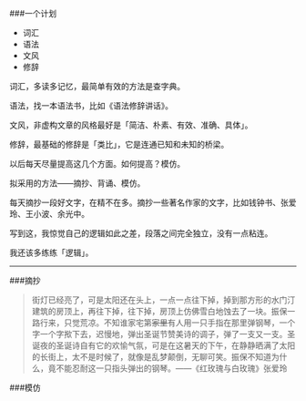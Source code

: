 ###一个计划

- 词汇
- 语法
- 文风
- 修辞

词汇，多读多记忆，最简单有效的方法是查字典。

语法，找一本语法书，比如《语法修辞讲话》。

文风，非虚构文章的风格最好是「简洁、朴素、有效、准确、具体」。

修辞，最基础的修辞是「类比」，它是连通已知和未知的桥梁。

以后每天尽量提高这几个方面。如何提高？模仿。

拟采用的方法——摘抄、背诵、模仿。

每天摘抄一段好文字，在精不在多。摘抄一些著名作家的文字，比如钱钟书、张爱玲、王小波、余光中。

写到这，我惊觉自己的逻辑如此之差，段落之间完全独立，没有一点粘连。

我还该多练练「逻辑」。

---

###摘抄

> 街灯已经亮了，可是太阳还在头上，一点一点往下掉，掉到那方形的水门汀建筑的房顶上，再往下掉，往下掉，房顶上仿佛雪白地蚀去了一块。振保一路行来，只觉荒凉。不知谁家宅第~~家里~~有人用一只手指在那里弹钢琴，一个字一个字揿下去，迟慢地，弹出圣诞节赞美诗的调子，弹了一支又一支。圣诞夜的圣诞诗自有它的欢愉气氛，可是在这暑天的下午，在静静晒满了太阳的长街上，太不是时候了，就像是乱梦颠倒，无聊可笑。振保不知道为什么，竟不能忍耐这一只指头弹出的钢琴。——《红玫瑰与白玫瑰》张爱玲

###模仿



